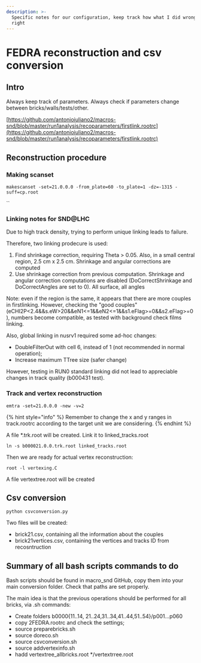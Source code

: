 ```yaml
---
description: >-
  Specific notes for our configuration, keep track how what I did wrong and
  right
---
```


# FEDRA reconstruction and csv conversion

## Intro

Always keep track of parameters. Always check if parameters change between bricks/walls/tests/other.&#x20;

[https://github.com/antonioiuliano2/macros-snd/blob/master/run1analysis/recoparameters/firstlink.rootrc](https://github.com/antonioiuliano2/macros-snd/blob/master/run1analysis/recoparameters/firstlink.rootrc)

## Reconstruction procedure

### Making scanset

`makescanset -set=21.0.0.0 -from_plate=60 -to_plate=1 -dz=-1315 -suff=cp.root`

``

### Linking notes for SND@LHC

Due to high track density, trying to perform unique linking leads to failure.

Therefore, two linking prodecure is used:

1. Find shrinkage correction, requiring Theta > 0.05. Also, in a small central region, 2.5 cm x 2.5 cm. Shrinkage and angular corrections are computed
2. Use shrinkage correction from previous computation. Shrinkage and angular correction computations are disabled (DoCorrectShrinkage and DoCorrectAngles are set to 0). All surface, all angles

Note: even if the region is the same, it appears that there are more couples in firstlinking. However, checking the "good couples" (eCHI2P<2.4&\&s.eW>20&\&eN1<=1&\&eN2<=1&\&s1.eFlag>=0&\&s2.eFlag>=0), numbers become compatible, as tested with background check films linking.

Also, global linking in nusrv1 required some ad-hoc changes:

* DoubleFilterOut with cell 6, instead of 1 (not recommended in normal operation);
* Increase maximum TTree size (safer change)

However, testing in RUN0 standard linking did not lead to appreciable changes in track quality (b000431 test).



### Track and vertex reconstruction

`emtra -set=21.0.0.0 -new -v=2`

{% hint style="info" %}
Remember to change the x and y ranges in track.rootrc according to the target unit we are considering.
{% endhint %}

A file \*.trk.root will be created. Link it to linked\_tracks.root

`ln -s b000021.0.0.trk.root linked_tracks.root`

Then we are ready for actual vertex reconstruction:

`root -l vertexing.C`

A file vertextree.root will be created

## Csv conversion

`python csvconversion.py`

Two files will be created:

* brick21.csv, containing all the information about the couples
* brick21vertices.csv, containing the vertices and tracks ID from recosntruction

## Summary of all bash scripts commands to do

Bash scripts should be found in macro\_snd GitHub, copy them into your main conversion folder. Check that paths are set properly.

The main idea is that the previous operations should be performed for all bricks, via .sh commands:

* Create folders b0000{11..14, 21..24,31..34,41..44,51..54}/p001...p060
* copy 2FEDRA.rootrc and check the settings;
* source preparebricks.sh
* source doreco.sh
* source csvconversion.sh
* source addvertexinfo.sh
* hadd vertextree\_allbricks.root \*/vertextrree.root&#x20;





